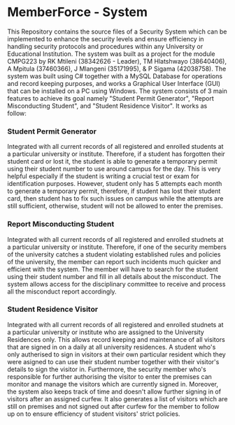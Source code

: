 # MemberForce - System

This Repository contains the source files of a Security System which can be implemented to enhance the security levels and ensure efficiency in handling security protocols and procedures within any University or Educational Institution.
The system was built as a project for the module CMPG223 by RK Mtileni (38342626 - Leader), TM Hlatshwayo (38640406), A Mpitula (37460366), J Mlangeni (35171995), & P Sigama (42038758).
The system was built using C# together with a MySQL Database for operations and record keeping purposes, and works a Graphical User Interface (GUI) that can be installed on a PC using Windows.
The system consists of 3 main features to achieve its goal namely "Student Permit Generator", "Report Misconducting Student", and "Student Residence Visitor".
It works as follow:

### Student Permit Generator

Integrated with all current records of all registered and enrolled students at a particular university or institute.
Therefore, if a student has forgotten their student card or lost it, the student is able to generate a temporary permit using their student number to use around campus for the day.
This is very helpful especially if the student is writing a crucial test or exam for identification purposes.
However, student only has 5 attempts each month to generate a temporary permit, therefore, if student has lost their student card, then student has to fix such issues on campus while the attempts are still sufficient, otherwise, student will not be allowed to enter the premises.

### Report Misconducting Student

Integrated with all current records of all registered and enrolled studnets at a particular university or institute.
Therefore, if one of the security members of the university catches a student violating established rules and policies of the university, the member can report such incidents much quicker and efficient with the system.
The member will have to search for the student using their student number and fill in all details about the misconduct.
The system allows access for the disciplinary committee to receive and process all the misconduct report accordingly.

### Student Residence Visitor

Integrated with all current records of all registered and enrolled studnets at a particular university or institute who are assigned to the University Residences only.
This allows record keeping and maintenance of all visitors that are signed in on a daily at all university residences.
A student who's only autherised to sign in visitors at their own particular resident which they were asigned to can use their student number together with their visitor's details to sign the visitor in.
Furthermore, the security member who's responsible for further authorising the visitor to enter the premises can monitor and manage the visitors which are currently signed in.
Moreover, the system also keeps track of time and doesn't allow further signing in of visitors after an assigned curfew.
It also generates a list of visitors which are still on premises and not signed out after curfew for the member to follow up on to ensure efficiency of student visitors' strict policies.

